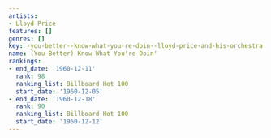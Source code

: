 ```yaml
---
artists:
- Lloyd Price
features: []
genres: []
key: -you-better--know-what-you-re-doin--lloyd-price-and-his-orchestra
name: (You Better) Know What You're Doin'
rankings:
- end_date: '1960-12-11'
  rank: 98
  ranking_list: Billboard Hot 100
  start_date: '1960-12-05'
- end_date: '1960-12-18'
  rank: 90
  ranking_list: Billboard Hot 100
  start_date: '1960-12-12'
---
```


